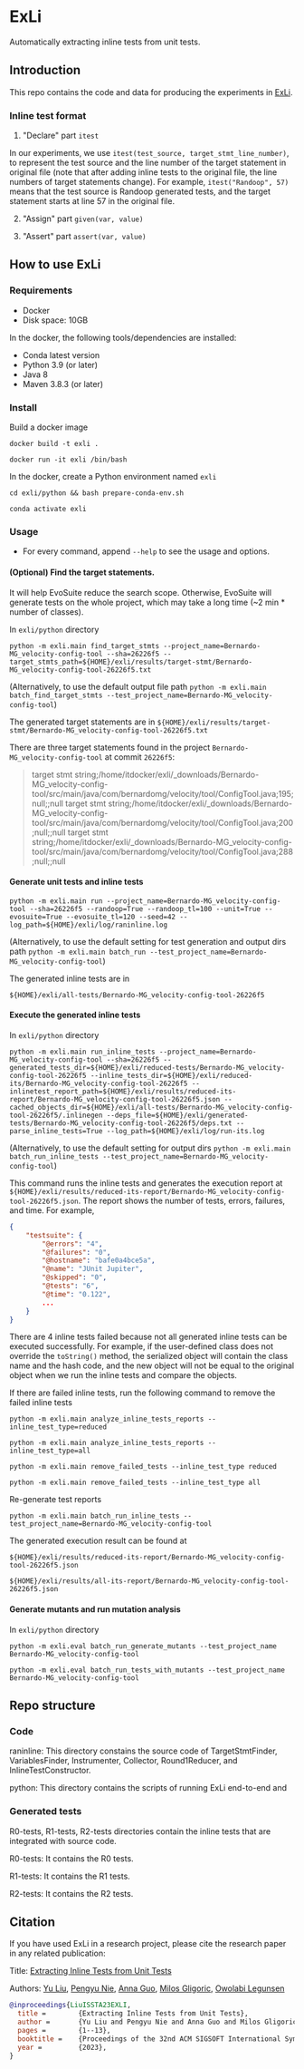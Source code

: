 # ExLi
Automatically extracting inline tests from unit tests.

## Introduction
This repo contains the code and data for producing the experiments in [ExLi][paper-url].

### Inline test format
1. "Declare" part
`itest`

In our experiments, we use `itest(test_source, target_stmt_line_number)`, to represent the test source and the line number of the target statement in original file (note that after adding inline tests to the original file, the line numbers of target statements change).
For example, `itest("Randoop", 57)` means that the test source is Randoop generated tests, and the target statement starts at line 57 in the original file.

2. "Assign" part
`given(var, value)`

3. "Assert" part
`assert(var, value)`


## How to use ExLi

### Requirements
- Docker
- Disk space: 10GB

In the docker, the following tools/dependencies are installed:
- Conda latest version
- Python 3.9 (or later)
- Java 8
- Maven 3.8.3 (or later)

### Install
Build a docker image

`docker build -t exli .`

`docker run -it exli /bin/bash`


In the docker, create a Python environment named `exli`

`cd exli/python && bash prepare-conda-env.sh`

`conda activate exli`


### Usage

- For every command, append `--help` to see the usage and options.

#### (Optional) Find the target statements. 

It will help EvoSuite reduce the search scope. Otherwise, EvoSuite will generate tests on the whole project, which may take a long time (~2 min * number of classes). 

In `exli/python` directory

`python -m exli.main find_target_stmts --project_name=Bernardo-MG_velocity-config-tool --sha=26226f5 --target_stmts_path=${HOME}/exli/results/target-stmt/Bernardo-MG_velocity-config-tool-26226f5.txt`

(Alternatively, to use the default output file path
`python -m exli.main batch_find_target_stmts --test_project_name=Bernardo-MG_velocity-config-tool`)

The generated target statements are in `${HOME}/exli/results/target-stmt/Bernardo-MG_velocity-config-tool-26226f5.txt`

There are three target statements found in the project `Bernardo-MG_velocity-config-tool` at commit `26226f5`:

> target stmt string;/home/itdocker/exli/_downloads/Bernardo-MG_velocity-config-tool/src/main/java/com/bernardomg/velocity/tool/ConfigTool.java;195;null;;null
> target stmt string;/home/itdocker/exli/_downloads/Bernardo-MG_velocity-config-tool/src/main/java/com/bernardomg/velocity/tool/ConfigTool.java;200;null;;null
> target stmt string;/home/itdocker/exli/_downloads/Bernardo-MG_velocity-config-tool/src/main/java/com/bernardomg/velocity/tool/ConfigTool.java;288;null;;null

#### Generate unit tests and inline tests
`python -m exli.main run --project_name=Bernardo-MG_velocity-config-tool --sha=26226f5 --randoop=True --randoop_tl=100 --unit=True --evosuite=True --evosuite_tl=120 --seed=42 --log_path=${HOME}/exli/log/raninline.log`

(Alternatively, to use the default setting for test generation and output dirs path
`python -m exli.main batch_run --test_project_name=Bernardo-MG_velocity-config-tool`)

The generated inline tests are in 

`${HOME}/exli/all-tests/Bernardo-MG_velocity-config-tool-26226f5`


#### Execute the generated inline tests

In `exli/python` directory

`python -m exli.main run_inline_tests --project_name=Bernardo-MG_velocity-config-tool --sha=26226f5 --generated_tests_dir=${HOME}/exli/reduced-tests/Bernardo-MG_velocity-config-tool-26226f5 --inline_tests_dir=${HOME}/exli/reduced-its/Bernardo-MG_velocity-config-tool-26226f5 --inlinetest_report_path=${HOME}/exli/results/reduced-its-report/Bernardo-MG_velocity-config-tool-26226f5.json --cached_objects_dir=${HOME}/exli/all-tests/Bernardo-MG_velocity-config-tool-26226f5/.inlinegen --deps_file=${HOME}/exli/generated-tests/Bernardo-MG_velocity-config-tool-26226f5/deps.txt --parse_inline_tests=True --log_path=${HOME}/exli/log/run-its.log`

(Alternatively, to use the default setting for output dirs
`python -m exli.main batch_run_inline_tests --test_project_name=Bernardo-MG_velocity-config-tool`)

This command runs the inline tests and generates the execution report at `${HOME}/exli/results/reduced-its-report/Bernardo-MG_velocity-config-tool-26226f5.json`. The report shows the number of tests, errors, failures, and time. For example,

```json
{
    "testsuite": {
        "@errors": "4",
        "@failures": "0",
        "@hostname": "bafe0a4bce5a",
        "@name": "JUnit Jupiter",
        "@skipped": "0",
        "@tests": "6",
        "@time": "0.122",
        ...
    }
}
```

There are 4 inline tests failed because not all generated inline tests can be executed successfully. For example, if the user-defined class does not override the `toString()` method, the serialized object will contain the class name and the hash code, and the new object will not be equal to the original object when we run the inline tests and compare the objects.

If there are failed inline tests, run the following command to remove the failed inline tests

`python -m exli.main analyze_inline_tests_reports --inline_test_type=reduced`

`python -m exli.main analyze_inline_tests_reports --inline_test_type=all`

`python -m exli.main remove_failed_tests --inline_test_type reduced`

`python -m exli.main remove_failed_tests --inline_test_type all`

Re-generate test reports

`python -m exli.main batch_run_inline_tests --test_project_name=Bernardo-MG_velocity-config-tool`

The generated execution result can be found at

`${HOME}/exli/results/reduced-its-report/Bernardo-MG_velocity-config-tool-26226f5.json`

`${HOME}/exli/results/all-its-report/Bernardo-MG_velocity-config-tool-26226f5.json`

#### Generate mutants and run mutation analysis

In `exli/python` directory

`python -m exli.eval batch_run_generate_mutants --test_project_name Bernardo-MG_velocity-config-tool`

`python -m exli.eval batch_run_tests_with_mutants --test_project_name Bernardo-MG_velocity-config-tool`

## Repo structure

### Code
raninline: This directory constains the source code of TargetStmtFinder, VariablesFinder,
Instrumenter, Collector, Round1Reducer, and InlineTestConstructor.

python: This directory contains the scripts of running ExLi end-to-end and 

### Generated tests
R0-tests, R1-tests, R2-tests directories contain the inline tests that
are integrated with source code.

R0-tests: It contains the R0 tests.

R1-tests: It contains the R1 tests.

R2-tests: It contains the R2 tests.


## Citation
If you have used ExLi in a research project, please cite the research paper in any related publication:

Title: [Extracting Inline Tests from Unit Tests](https://dl.acm.org/doi/abs/10.1145/3597926.3598149)

Authors: [Yu Liu](https://sweetstreet.github.io/), [Pengyu Nie](https://pengyunie.github.io/), [Anna Guo](https://www.linkedin.com/in/anna-y-guo/), [Milos Gligoric](http://users.ece.utexas.edu/~gligoric/), [Owolabi Legunsen](https://mir.cs.illinois.edu/legunsen/)

```bibtex
@inproceedings{LiuISSTA23EXLI,
  title =        {Extracting Inline Tests from Unit Tests},
  author =       {Yu Liu and Pengyu Nie and Anna Guo and Milos Gligoric and Owolabi Legunsen},
  pages =        {1--13},
  booktitle =    {Proceedings of the 32nd ACM SIGSOFT International Symposium on Software Testing and Analysis},
  year =         {2023},
}
```

[paper-url]: https://dl.acm.org/doi/10.1145/3597926.3598149